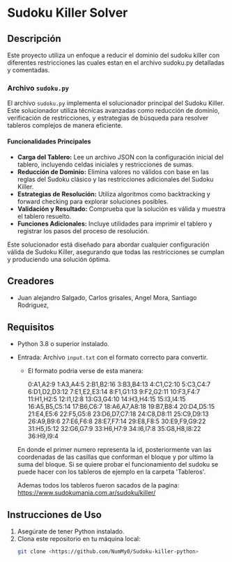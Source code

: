 # Sudoku Killer Solver

## Descripción
Este proyecto utiliza un enfoque a reducir el dominio del sudoku killer con diferentes restricciones las cuales estan en el archivo sudoku.py detalladas y comentadas.

### Archivo `sudoku.py`
El archivo `sudoku.py` implementa el solucionador principal del Sudoku Killer. Este solucionador utiliza técnicas avanzadas como reducción de dominio, verificación de restricciones, y estrategias de búsqueda para resolver tableros complejos de manera eficiente.

#### Funcionalidades Principales
- **Carga del Tablero:** Lee un archivo JSON con la configuración inicial del tablero, incluyendo celdas iniciales y restricciones de sumas.
- **Reducción de Dominio:** Elimina valores no válidos con base en las reglas del Sudoku clásico y las restricciones adicionales del Sudoku Killer.
- **Estrategias de Resolución:** Utiliza algoritmos como backtracking y forward checking para explorar soluciones posibles.
- **Validación y Resultado:** Comprueba que la solución es válida y muestra el tablero resuelto.
- **Funciones Adicionales:** Incluye utilidades para imprimir el tablero y registrar los pasos del proceso de resolución.

Este solucionador está diseñado para abordar cualquier configuración válida de Sudoku Killer, asegurando que todas las restricciones se cumplan y produciendo una solución óptima.

## Creadores
- Juan alejandro Salgado, Carlos grisales, Angel Mora, Santiago Rodriguez,

## Requisitos
- Python 3.8 o superior instalado.
- Entrada: Archivo `input.txt` con el formato correcto para convertir.
    - El formato podria verse de esta manera:

        0:A1,A2:9
        1:A3,A4:5
        2:B1,B2:16
        3:B3,B4:13
        4:C1,C2:10
        5:C3,C4:7
        6:D1,D2,D3:12
        7:E1,E2,E3:14
        8:F1,G1:13
        9:F2,G2:11
        10:F3,F4:7
        11:H1,H2:5
        12:I1,I2:8
        13:G3,G4:10
        14:H3,H4:15
        15:I3,I4:15
        16:A5,B5,C5:14
        17:B6,C6:7
        18:A6,A7,A8:18
        19:B7,B8:4
        20:D4,D5:15
        21:E4,E5:6
        22:F5,G5:8
        23:D6,D7,C7:18
        24:C8,D8:11
        25:C9,D9:13
        26:A9,B9:6
        27:E6,F6:8
        28:E7,F7:14
        29:E8,F8:5
        30:E9,F9,G9:22
        31:H5,I5:12
        32:G6,G7:9
        33:H6,H7:9
        34:I6,I7:8
        35:G8,H8,I8:22
        36:H9,I9:4

    En donde el primer numero representa la id, posteriormente van las coordenadas de las casillas que conforman el bloque y por ultimo la suma del bloque.
    Si se quiere probar el funcionamiento del sudoku se puede hacer con los tableros de ejemplo en la carpeta 'Tableros'.

    Ademas todos los tableros fueron sacados de la pagina: https://www.sudokumania.com.ar/sudoku/killer/


## Instrucciones de Uso
1. Asegúrate de tener Python instalado.
2. Clona este repositorio en tu máquina local:
   ```bash
   git clone <https://github.com/NumMy0/Sudoku-killer-python>